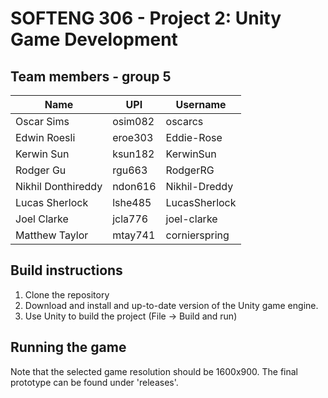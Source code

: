 # SOFTENG 306 - Project 2: Unity Game Development

## Team members - group 5

| Name                | UPI      | Username         |
|---------------------|----------|------------------|
| Oscar Sims          | osim082  | oscarcs          |
| Edwin Roesli        | eroe303  | Eddie-Rose       |
| Kerwin Sun          | ksun182  | KerwinSun        |
| Rodger Gu           | rgu663   | RodgerRG         |
| Nikhil Donthireddy  | ndon616  | Nikhil-Dreddy    |
| Lucas Sherlock      | lshe485  | LucasSherlock    |
| Joel Clarke         | jcla776  | joel-clarke      |
| Matthew Taylor      | mtay741  | cornierspring    |

## Build instructions

1. Clone the repository
2. Download and install and up-to-date version of the Unity game engine.
3. Use Unity to build the project (File -> Build and run)

## Running the game

Note that the selected game resolution should be 1600x900. The final prototype can be found under 'releases'.
